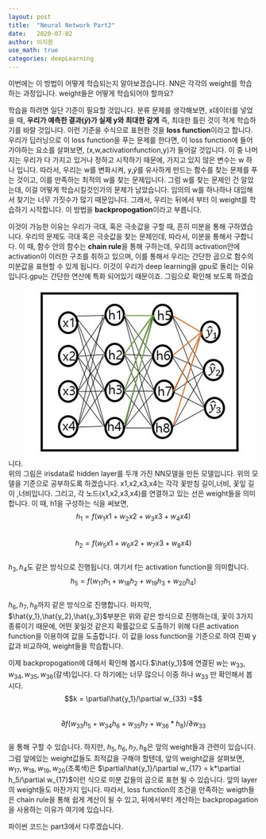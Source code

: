 ```yaml
---
layout: post
title:  "Neural Network Part2"
date:   2020-07-02
author: 이지원
use_math: true
categories: deepLearning
---
```


이번에는 이 방법이 어떻게 학습되는지 알아보겠습니다. NN은 각각의 weight를 학습하는 과정입니다. weight들은 어떻게 학습되어야 할까요?

 학습을 하려면 일단 기준이 필요할 것입니다. 분류 문제를 생각해보면, x데이터를 넣었을 때, **우리가 예측한 결과($\hat{y}$)가 실제 y와 최대한 같게** 즉, 최대한 틀린 것이 적게 학습하기를 바랄 것입니다. 이런 기준을 수식으로 표현한 것을 **loss function**이라고 합니다. 우리가 딥러닝으로 이 loss function을 푸는 문제를 한다면, 이 loss function에 들어가야하는 요소를 살펴보면, (x,w,activationfunction,y)가 들어갈 것입니다. 이 중 나머지는 우리가 다 가지고 있거나 정하고 시작하기 때문에, 가지고 있지 않은 변수는 w 하나 입니다. 따라서, 우리는 w를 변화시켜, y,$\hat{y}$를 유사하게 만드는 함수를 찾는 문제를 푸는 것이고, 이를 만족하는 최적의 w를 찾는 문제입니다. 그럼 w를 찾는 문제인 건 알았는데, 이걸 어떻게 학습시킬것인가의 문제가 남았습니다. 임의의 w를 하나하나 대입해서 찾기는 너무 가짓수가 많기 때문입니다. 그래서, 우리는 뒤에서 부터 이 weight를 학습하기 시작합니다. 이 방법을 **backpropogation**이라고 부릅니다. 

 이것이 가능한 이유는 우리가 극대, 혹은 극솟값을 구할 때, 흔히 미분을 통해 구하였습니다. 우리의 문제도 극대 혹은 극솟값을 찾는 문제인데, 따라서, 미분을 통해서 구합니다. 이 때, 함수 안의 함수는 **chain rule**을 통해 구하는데, 우리의 activation안에 activation이 이러한 구조를 취하고 있으며, 이를 통해서 우리는 간단한 곱으로 함수의 미분값을 표현할 수 있게 됩니다. 이것이 우리가 deep learning을 gpu로 돌리는 이유입니다.gpu는 간단한 연산에 특화 되어있기 때문이죠. 그림으로 확인해 보도록 하겠습니다.
<img src ="https://github.com/easy1012/easy1012.github.io/blob/master/assets/irismodel3.jpg?raw=true ">
위의 그림은 irisdata로 hidden layer를 두개 가진 NN모델을 만든 모델입니다. 위의 모델을 기준으로 공부하도록 하겠습니다. x1,x2,x3,x4는 각각 꽃받침 길이,너비, 꽃잎 길이 ,너비입니다. 그리고, 각 노드(x1,x2,x3,x4)를 연결하고 있는 선은 weight들을 의미합니다. 이 때, h1을 구성하는 식을 써보면,  
$$h_1 =f(w_1x1+w_2x2+w_3x3+w_4x4)$$  
$$h_2 =f(w_5x1+w_6x2+w_7x3+w_8x4)$$  
$h_3,h_4$도 같은 방식으로 진행됩니다. 여기서 f는 activation function을 의미합니다.
$$h_5 = f(w_{17}h_1+w_{18}h_2+w_{19}h_3+w_{20}h_4)$$  
$h_6,h_7,h_8$까지 같은 방식으로 진행합니다. 마지막, $\hat{y_1},\hat{y_2},\hat{y_3}$부분은 위와 같은 방식으로 진행하는데, 꽃이 3가지 종류이기 때문에, 어떤 꽃일것 같은지 확률값으로 도출하기 위해 다른 activation function을 이용하여 값을 도출합니다. 이 값을 loss function을 기준으로 하여 진짜 y값과 비교하여, weight들을 학습합니다.

이제 backpropogation에 대해서 확인해 봅시다.$\hat{y_1}$에 연결된 w는 $w_{33},w_{34},w_{35},w_{36}$(갈색)입니다. 다 하기에는 너무 많으니 이중 하나 $w_{33}$ 만 확인해서 봅시다.  
$$k = \partial\hat{y_1}/\partial w_{33} =$$  
$$\partial f(w_{33}h_5+w_{34}h_6+w_{35}h_7+w_{36}*h_8)/\partial w_{33}$$  
을 통해 구할 수 있습니다. 하지만, $h_5,h_6,h_7,h_8$은 앞의 weight들과 관련이 있습니다. 그럼 앞에있는 weight값들도 최적값을 구해야 할텐데, 앞의 weight값을 살펴보면, $w_{17},w_{18},w_{19},w_{20}$(초록색)은 $\partial\hat{y_1}/\partial w_{17} = k*\partial h_5/\partial w_{17}$이런 식으로 미분 값들의 곱으로 표현 될 수 있습니다. 앞의 layer의 weight들도 마찬가지 입니다. 따라서, loss function의 조건을 만족하는 weigth들은 chain rule을 통해 쉽게 계산이 될 수 있고, 뒤에서부터 계산하는 backpropagation을 사용하는 이유가 여기에 있습니다.

파이썬 코드는 part3에서 다루겠습니다.



